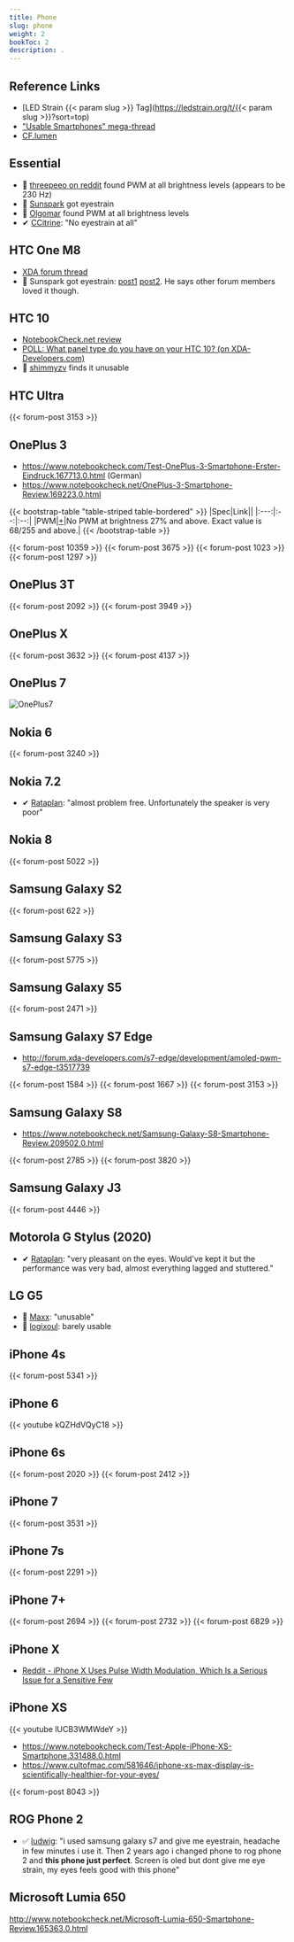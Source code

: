 ```yaml
---
title: Phone
slug: phone
weight: 2
bookToc: 2
description: .
---
```

## Reference Links

* [LED Strain {{< param slug >}} Tag](https://ledstrain.org/t/{{< param slug >}}?sort=top)
* ["Usable Smartphones" mega-thread](https://ledstrain.org/d/21-usable-smartphones)
* [CF.lumen](https://ledstrain.org/d/21-usable-smartphones/277)

## Essential

* 🛑 [threepeeo on reddit](https://www.reddit.com/r/essential/comments/96v6ft/essential_phone_screen_flicker/) found PWM at all brightness levels (appears to be 230 Hz)
* 🛑 [Sunspark](https://ledstrain.org/d/21-usable-smartphones/675) got eyestrain
* 🛑 [Olgomar](https://ledstrain.org/d/21-usable-smartphones/683) found PWM at all brightness levels
* ✔ [CCitrine](https://ledstrain.org/d/21-usable-smartphones/738): "No eyestrain at all"

## HTC One M8

* [XDA forum thread](http://forum.xda-developers.com/showthread.php?t=2705983)
* 🛑 Sunspark got eyestrain: [post1](https://ledstrain.org/d/21-usable-smartphones/66) [post2](https://ledstrain.org/d/21-usable-smartphones/107). He says other forum members loved it though.

## HTC 10

* [NotebookCheck.net review](https://www.notebookcheck.net/HTC-10-Smartphone-Review.165871.0.html)
* [POLL: What panel type do you have on your HTC 10? (on XDA-Developers.com)](https://forum.xda-developers.com/htc-10/how-to/poll-panel-htc-10-main-s820-variant-t3370972)
* 🛑 [shimmyzv](https://ledstrain.org/d/21-usable-smartphones/126) finds it unusable

## HTC Ultra

{{< forum-post 3153 >}}

## OnePlus 3

* https://www.notebookcheck.com/Test-OnePlus-3-Smartphone-Erster-Eindruck.167713.0.html (German)
* https://www.notebookcheck.net/OnePlus-3-Smartphone-Review.169223.0.html

{{< bootstrap-table "table-striped table-bordered" >}}
|Spec|Link||
|:---:|:--:|:--:|
|PWM|[+](https://ledstrain.org/d/21-usable-smartphones/1301)|No PWM at brightness 27% and above. Exact value is 68/255 and above.|
{{< /bootstrap-table >}}

{{< forum-post 10359 >}}
{{< forum-post 3675 >}}
{{< forum-post 1023 >}}
{{< forum-post 1297 >}}

## OnePlus 3T

{{< forum-post 2092 >}}
{{< forum-post 3949 >}}

## OnePlus X

{{< forum-post 3632 >}}
{{< forum-post 4137 >}}

## OnePlus 7

![OnePlus7](https://www.xda-developers.com/files/2019/05/OnePlus-7-Pro-OxygenOS-9-Display-Settings-11.jpg)

## Nokia 6

{{< forum-post 3240 >}}

## Nokia 7.2

* ✔ [Rataplan](https://ledstrain.org/d/21-usable-smartphones/2039): "almost problem free. Unfortunately the speaker is very poor"

## Nokia 8

{{< forum-post 5022 >}}

## Samsung Galaxy S2

{{< forum-post 622 >}}

## Samsung Galaxy S3

{{< forum-post 5775 >}}

## Samsung Galaxy S5

{{< forum-post 2471 >}}

## Samsung Galaxy S7 Edge

* http://forum.xda-developers.com/s7-edge/development/amoled-pwm-s7-edge-t3517739

{{< forum-post 1584 >}}
{{< forum-post 1667 >}}
{{< forum-post 3153 >}}

## Samsung Galaxy S8

* https://www.notebookcheck.net/Samsung-Galaxy-S8-Smartphone-Review.209502.0.html

{{< forum-post 2785 >}}
{{< forum-post 3820 >}}

## Samsung Galaxy J3

{{< forum-post 4446 >}}

## Motorola G Stylus (2020)

* ✔ [Rataplan](https://ledstrain.org/d/21-usable-smartphones/2039): "very pleasant on the eyes. Would've kept it but the performance was very bad, almost everything lagged and stuttered."

## LG G5

* 🛑 [Maxx](https://ledstrain.org/d/21-usable-smartphones/189): "unusable"
* 🛑 [logixoul](https://ledstrain.org/d/21-usable-smartphones/2066): barely usable

## iPhone 4s

{{< forum-post 5341 >}}

## iPhone 6

{{< youtube kQZHdVQyC18 >}}

## iPhone 6s

{{< forum-post 2020 >}}
{{< forum-post 2412 >}}

## iPhone 7

{{< forum-post 3531 >}}

## iPhone 7s

{{< forum-post 2291 >}}

## iPhone 7+

{{< forum-post 2694 >}}
{{< forum-post 2732 >}}
{{< forum-post 6829 >}}

## iPhone X

* [Reddit - iPhone X Uses Pulse Width Modulation, Which Is a Serious Issue for a Sensitive Few
  ](https://www.reddit.com/r/apple/comments/7uv6m3/iphone_x_uses_pulse_width_modulation_which_is_a/)

## iPhone XS

{{< youtube lUCB3WMWdeY >}}  

* https://www.notebookcheck.com/Test-Apple-iPhone-XS-Smartphone.331488.0.html
* https://www.cultofmac.com/581646/iphone-xs-max-display-is-scientifically-healthier-for-your-eyes/

{{< forum-post 8043 >}}

## ROG Phone 2

* ✅ [ludwig](https://ledstrain.org/d/21-usable-smartphones/2040): "i used samsung galaxy s7 and give me eyestrain, headache in few minutes i use it. Then 2 years ago i changed phone to rog phone 2 and **this phone just perfect**. Screen is oled but dont give me eye strain, my eyes feels good with this phone"

## Microsoft Lumia 650

http://www.notebookcheck.net/Microsoft-Lumia-650-Smartphone-Review.165363.0.html
